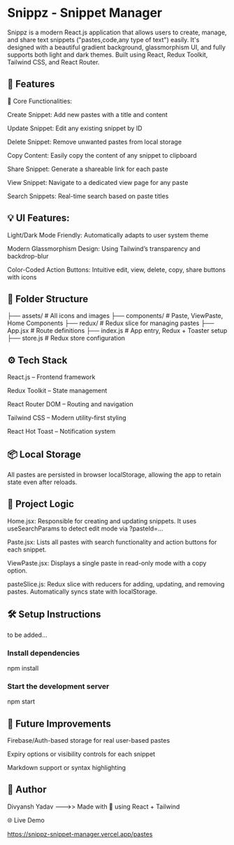 # Snippz - Snippet Manager

Snippz is a modern React.js application that allows users to create, manage, and share text snippets ("pastes,code,any type of text") easily. It's designed with a beautiful gradient background, glassmorphism UI, and fully supports both light and dark themes. Built using React, Redux Toolkit, Tailwind CSS, and React Router.

## 🚀 Features

🔨 Core Functionalities:

Create Snippet: Add new pastes with a title and content

Update Snippet: Edit any existing snippet by ID

Delete Snippet: Remove unwanted pastes from local storage

Copy Content: Easily copy the content of any snippet to clipboard

Share Snippet: Generate a shareable link for each paste

View Snippet: Navigate to a dedicated view page for any paste

Search Snippets: Real-time search based on paste titles

## 💡 UI Features:

Light/Dark Mode Friendly: Automatically adapts to user system theme

Modern Glassmorphism Design: Using Tailwind’s transparency and backdrop-blur

Color-Coded Action Buttons: Intuitive edit, view, delete, copy, share buttons with icons

## 📁 Folder Structure

├── assets/             # All icons and images
├── components/         # Paste, ViewPaste, Home Components
├── redux/              # Redux slice for managing pastes
├── App.jsx             # Route definitions
├── index.js            # App entry, Redux + Toaster setup
├── store.js            # Redux store configuration

## ⚙️ Tech Stack

React.js – Frontend framework

Redux Toolkit – State management

React Router DOM – Routing and navigation

Tailwind CSS – Modern utility-first styling

React Hot Toast – Notification system

## 📦 Local Storage

All pastes are persisted in browser localStorage, allowing the app to retain state even after reloads.

## 🧠 Project Logic

Home.jsx: Responsible for creating and updating snippets. It uses useSearchParams to detect edit mode via ?pasteId=...

Paste.jsx: Lists all pastes with search functionality and action buttons for each snippet.

ViewPaste.jsx: Displays a single paste in read-only mode with a copy option.

pasteSlice.js: Redux slice with reducers for adding, updating, and removing pastes. Automatically syncs state with localStorage.

## 🛠️ Setup Instructions

to be added...

### Install dependencies
npm install

### Start the development server
npm start

## 🔐 Future Improvements

Firebase/Auth-based storage for real user-based pastes

Expiry options or visibility controls for each snippet

Markdown support or syntax highlighting

## 🙌 Author

Divyansh Yadav --->> Made with 💜 using React + Tailwind

🌐 Live Demo

https://snippz-snippet-manager.vercel.app/pastes

